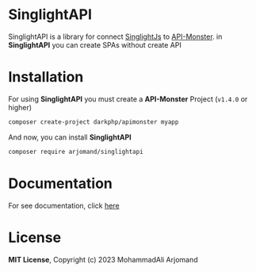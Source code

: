 # SinglightAPI
SinglightAPI is a library for connect [SinglightJs](https://github.com/mohammadali-arjomand/singlightjs) to [API-Monster](https://github.com/ReactMVC/API-Monster). in **SinglightAPI** you can create SPAs without create API

# Installation
For using **SinglightAPI** you must create a **API-Monster** Project (`v1.4.0` or higher)
```bash
composer create-project darkphp/apimonster myapp
```
And now, you can install **SinglightAPI**
```bash
composer require arjomand/singlightapi
```

# Documentation
For see documentation, click [here](https://github.com/mohammadali-arjomand/singlightapi/wiki)

# License
**MIT License**, Copyright (c) 2023 MohammadAli Arjomand